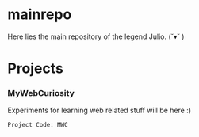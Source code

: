 # mainrepo
Here lies the main repository of the legend Julio. (˘▾˘ )

# Projects
### MyWebCuriosity
Experiments for learning web related stuff will be here :)
```
Project Code: MWC
```
